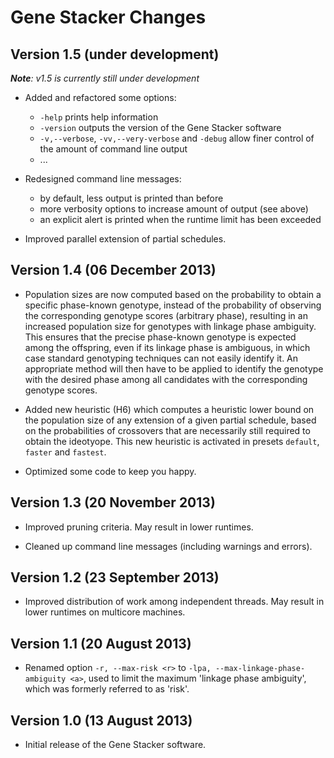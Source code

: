 Gene Stacker Changes
====================

Version 1.5 (under development)
------------------------------

_**Note**: v1.5 is currently still under development_

 - Added and refactored some options:
   - `-help` prints help information
   - `-version` outputs the version of the Gene Stacker software
   - `-v,--verbose`, `-vv,--very-verbose` and `-debug` allow finer control
     of the amount of command line output
   - ...
   
 - Redesigned command line messages:
   - by default, less output is printed than before
   - more verbosity options to increase amount of output (see above)
   - an explicit alert is printed when the runtime limit has been exceeded
   
 - Improved parallel extension of partial schedules.

Version 1.4 (06 December 2013)
-------------------------------

 - Population sizes are now computed based on the probability to obtain
   a specific phase-known genotype, instead of the probability of observing
   the corresponding genotype scores (arbitrary phase), resulting in an increased
   population size for genotypes with linkage phase ambiguity. This ensures that
   the precise phase-known genotype is expected among the offspring, even if its
   linkage phase is ambiguous, in which case standard genotyping techniques can
   not easily identify it. An appropriate method will then have to be applied to
   identify the genotype with the desired phase among all candidates with the
   corresponding genotype scores.
   
 - Added new heuristic (H6) which computes a heuristic lower bound on the population
   size of any extension of a given partial schedule, based on the probabilities of
   crossovers that are necessarily still required to obtain the ideotyope. This new
   heuristic is activated in presets `default`, `faster` and `fastest`.  
   
 - Optimized some code to keep you happy.   
   

Version 1.3 (20 November 2013)
-------------------------------

 - Improved pruning criteria. May result in lower runtimes. 
 
 - Cleaned up command line messages (including warnings and errors).
 

Version 1.2 (23 September 2013)
-------------------------------

 - Improved distribution of work among independent threads.
   May result in lower runtimes on multicore machines.
   

Version 1.1 (20 August 2013)
----------------------------

 - Renamed option `-r, --max-risk <r>` to `-lpa, --max-linkage-phase-ambiguity <a>`,
   used to limit the maximum 'linkage phase ambiguity', which was formerly referred
   to as 'risk'.
   

Version 1.0 (13 August 2013)
----------------------------

 - Initial release of the Gene Stacker software.
 
 
 	